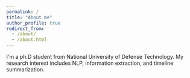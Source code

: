 ```yaml
---
permalink: /
title: "About me"
author_profile: true
redirect_from: 
  - /about/
  - /about.html
---
```


I'm a ph.D student from National University of Defense Technology. My research interest includes NLP, information extraction, and timeline summarization.
